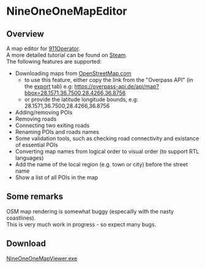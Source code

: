 # NineOneOneMapEditor
## Overview
A map editor for [911Operator](http://jutsugames.com/911/).<br>
A more detailed tutorial can be found on <a href="https://steamcommunity.com/sharedfiles/filedetails/?id=2461288197">Steam</a>.<br>
The following features are supported:
* Downloading maps from [OpenStreetMap.com](https://www.openstreetmap.org/)
  * to use this feature, either copy the link from the "Overpass API" (in the [export](https://www.openstreetmap.org/export) tab) e.g: https://overpass-api.de/api/map?bbox=28.1571,36.7500,28.4266,36.8756
  * or provide the latitude longitude bounds, e.g: 28.1571,36.7500,28.4266,36.8756
* Adding/removing POIs
* Removing roads
* Connecting two exiting roads
* Renaming POIs and roads names
* Some validation tools, such as checking road connectivity and existance of essential POIs
* Converting map names from logical order to visual order (to support RTL languages)
* Add the name of the local region (e.g. town or city) before the street name
* Show a list of all POIs in the map


## Some remarks
OSM map rendering is somewhat buggy (especailly with the nasty coastlines).<br>
This is very much work in progress - so expect many bugs.<br>

## Download
<a id="raw-url" href="https://github.com/zevele/911MapEditor/releases/download/20221028/NineOneOneMapViewer.exe">NineOneOneMapViewer.exe</a>
